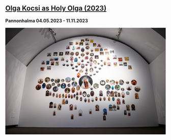 ## [Olga Kocsi as Holy Olga (2023)](/c/projects/OlgaKocsi-as-HolyOlga_2023)
**Pannonhalma 04.05.2023 - 11.11.2023**

<a href="/c/projects/OlgaKocsi-as-HolyOlga_2023">

![_full](OlgaKocsi-as-HolyOlga_2023/DSC04655.jpg)

</a>